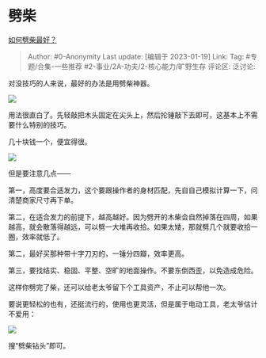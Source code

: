# 劈柴
[如何劈柴最好？](https://www.zhihu.com/question/40236614/answer/2851684960)

> Author: #0-Anonymity
> Last update: [编辑于 2023-01-19]
> Link:
> Tag: #专题/合集-一些推荐 #2-事业/2A-功夫/2-核心能力/旷野生存
> 评论区:
> 泛讨论:

对没技巧的人来说，最好的办法是用劈柴神器。

![](https://pic1.zhimg.com/50/v2-5a84db007dfdbe814835412ffa935745_720w.jpg?source=1940ef5c)

用法很直白了。先轻敲把木头固定在尖头上，然后抡锤敲下去即可，这基本上不需要什么特别的技巧。

几十块钱一个，便宜得很。

![](https://picx.zhimg.com/50/v2-d1e076635fd0379cd5e54a484f53c148_720w.jpg?source=1940ef5c)

但是要注意几点——

第一，高度要合适发力，这个要跟操作者的身材匹配，先自自己模拟计算一下，问清楚商家尺寸再下单。

第二，在适合发力的前提下，越高越好。因为劈开的木柴会自然掉落在四周，如果越高，就会散落得越远，可以劈一大堆再收拾。如果太矮，那就劈几个就要收拾一圈，效率就低了。

第二，最好买那种带十字刀刃的，一锤分四瓣，效率更高。

第三，要找结实、稳固、平整、空旷的地面操作。不要东倒西歪，以免造成危险。

这样你劈完了柴，还可以给老太爷留下个工具资产，不止可以帮他一次。

要说更轻松的也有，还挺流行的，使用也更灵活，但是属于电动工具，老太爷估计不爱用：

![](https://picx.zhimg.com/50/v2-451e17c139df81938b694086d70212b7_720w.jpg?source=1940ef5c)

搜“劈柴钻头”即可。
